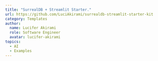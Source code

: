 ```yaml
---
title: "SurrealDB + Streamlit Starter."
url: https://github.com/LuciAkirami/surrealdb-streamlit-starter-kit
category: Templates
author:
  name: Lucifer Akirami
  role: Software Engineer
  avatar: lucifer-akirami
topics:
  - AI
  - Examples
---
```


